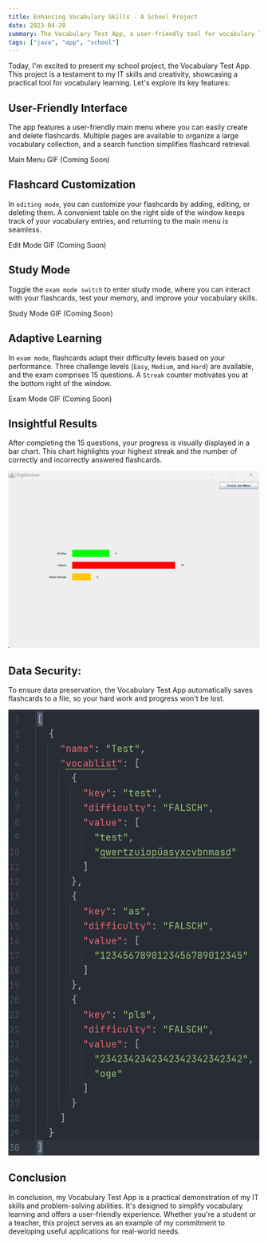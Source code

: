 ```yaml
---
title: Enhancing Vocabulary Skills - A School Project
date: 2023-04-28
summary: The Vocabulary Test App, a user-friendly tool for vocabulary learning and assessment, showcases IT skills and creativity in a school project.
tags: ["java", "app", "school"]
---
```


Today, I'm excited to present my school project, the Vocabulary Test App. This project is a testament to my IT skills and creativity, showcasing a practical tool for vocabulary learning. Let's explore its key features:

## User-Friendly Interface
The app features a user-friendly main menu where you can easily create and delete flashcards. Multiple pages are available to organize a large vocabulary collection, and a search function simplifies flashcard retrieval.

Main Menu GIF (Coming Soon)

## Flashcard Customization
In ```editing mode```, you can customize your flashcards by adding, editing, or deleting them. A convenient table on the right side of the window keeps track of your vocabulary entries, and returning to the main menu is seamless.

Edit Mode GIF (Coming Soon)

## Study Mode
Toggle the ```exam mode switch``` to enter study mode, where you can interact with your flashcards, test your memory, and improve your vocabulary skills.

Study Mode GIF (Coming Soon)

## Adaptive Learning
In ```exam mode```, flashcards adapt their difficulty levels based on your performance. Three challenge levels (```Easy```, ```Medium```, and ```Hard```) are available, and the exam comprises 15 questions. A ```Streak``` counter motivates you at the bottom right of the window.

Exam Mode GIF (Coming Soon)

## Insightful Results
After completing the 15 questions, your progress is visually displayed in a bar chart. This chart highlights your highest streak and the number of correctly and incorrectly answered flashcards.

![Alt text](results.png "Result of the exam.")

## Data Security:
To ensure data preservation, the Vocabulary Test App automatically saves flashcards to a file, so your hard work and progress won't be lost.

![Alt text](save-data.png "Here all the data will be saved in a JSON format.")

## Conclusion
In conclusion, my Vocabulary Test App is a practical demonstration of my IT skills and problem-solving abilities. It's designed to simplify vocabulary learning and offers a user-friendly experience. Whether you're a student or a teacher, this project serves as an example of my commitment to developing useful applications for real-world needs.